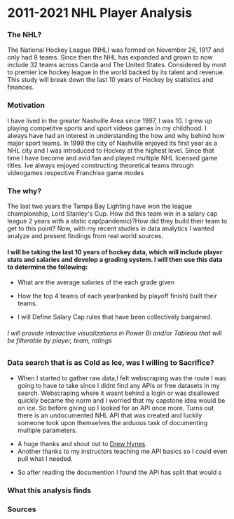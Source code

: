 # 2011-2021 NHL Player Analysis



### The NHL?
The National Hockey League (NHL) was formed on November 26, 1917 and only had 8 teams. Since then the NHL has expanded and grown to now include 32 teams across Canda and The United States. Considered by most to premier ice hockey league in the world backed by its talent and revenue. This study will break down the last 10 years of Hockey by statistics and finances.

### Motivation
I have lived in the greater Nashville Area since 1997, I was 10. I grew up playing competitve sports and sport videos games in my childhood. I always have had an interest in understanding the how and why behind how major sport teams. In 1999 the city of Nashville enjoyed its first year as a NHL city and I was introduced to Hockey at the highest level. Since that time I have become and avid fan and played multiple NHL licensed game titles. Ive always enjoyed constructing theoretical teams through videogames respective Franchise game modes 

### The why?
The last two years the Tampa Bay Lighting  have won the league championship, Lord Stanley's Cup. How did this team win in a salary cap league 2 years with a static cap(pandemic)?How did they build their team to get to this point? Now, with my recent studies in data analytics I wanted analyze and present findings from real world sources.

#### I will be taking the last 10 years of hockey data, which will include player stats and salaries and develop a grading system. I will then use this data to determine the following:

* What are the average salaries of the each grade given

* How the top 4 teams of each year(ranked by playoff finish) built their teams.

* I will Define Salary Cap rules that have been collectively bargained.

###### I will provide interactive visualizations in Power Bi and/or Tableau that will be filterable by player, team, ratings

 
### Data search that is as Cold as Ice, was I willing to Sacrifice?
* When I started to gather raw data,I felt webscraping was the route I was going to have to take since I didnt find any APIs or free datasets in my search. Webscraping where it wasnt behind a login or was disallowed quickly became the norm and I worried that my capstone idea would be on ice. So before giving up I looked for an API once more. Turns out there is an undocumented NHL API that was created and luckily someone took upon themselves the arduous task of documenting multiple parameters.
+ A huge thanks and shout out to [Drew Hynes](https://github.com/dword4/nhlapi).
+ Another thanks to my instructors teaching me API basics so I could even pull what I needed.

* So after reading the documention I found the API has split that would s


### What this analysis finds


### Sources